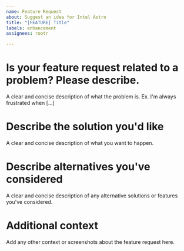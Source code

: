 ```yaml
---
name: Feature Request
about: Suggest an idea for Intel Astro
title: "[FEATURE] Title"
labels: enhancement
assignees: rootr

---
```


Is your feature request related to a problem? Please describe.
===
A clear and concise description of what the problem is. Ex. I'm always frustrated when [...]

Describe the solution you'd like
===
A clear and concise description of what you want to happen.

Describe alternatives you've considered
===
A clear and concise description of any alternative solutions or features you've considered.

Additional context
===
Add any other context or screenshots about the feature request here.
